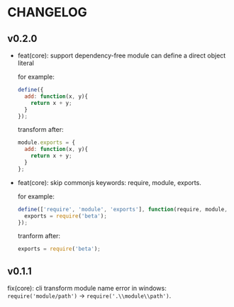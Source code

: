 # CHANGELOG

## v0.2.0

* feat(core): support dependency-free module can define a direct object literal

  for example:

  ```js
  define({
    add: function(x, y){
      return x + y;
    }
  });
  ```

  transform after:

  ```js
  module.exports = {
    add: function(x, y){
      return x + y;
    }
  };
  ```

* feat(core): skip commonjs keywords: require, module, exports.

  for example:

  ```js
  define(['require', 'module', 'exports'], function(require, module, exports) {
    exports = require('beta');
  });
  ```

  tranform after:

  ```js
  exports = require('beta');
  ```

## v0.1.1

fix(core): cli transform module name error in windows: `require('module/path')` -> `require('.\\module\\path')`.
